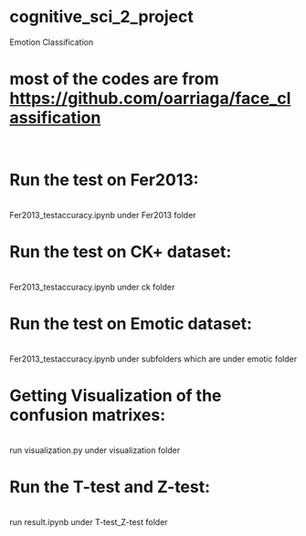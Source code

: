 # cognitive_sci_2_project
Emotion Classification

# most of the codes are from https://github.com/oarriaga/face_classification
</br>


# Run the test on Fer2013:
</br>
Fer2013_testaccuracy.ipynb under Fer2013 folder
</br>


# Run the test on CK+ dataset:
</br>
Fer2013_testaccuracy.ipynb under ck folder
</br>


# Run the test on Emotic dataset:
</br>
Fer2013_testaccuracy.ipynb under subfolders which are under emotic folder
</br>


# Getting Visualization of the confusion matrixes:
</br>
run visualization.py under visualization folder
</br>


# Run the T-test and Z-test:
</br>
run result.ipynb under T-test_Z-test folder
